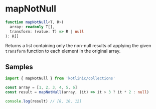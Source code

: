 # mapNotNull

```ts
function mapNotNull<T, R>(
  array: readonly T[],
  transform: (value: T) => R | null
): R[]
```

Returns a list containing only the non-null results of applying the given `transform` function to each element in the
original array.

## Samples

```ts
import { mapNotNull } from 'kotlinic/collections'

const array = [1, 2, 3, 4, 5, 6]
const result = mapNotNull(array, (it) => it > 3 ? it * 2 : null)

console.log(result) // [8, 10, 12]
```

